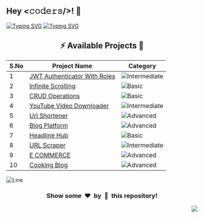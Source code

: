 <h2>Hey <𝚌𝚘𝚍𝚎𝚛𝚜/>! 👋</h2>

[![Typing SVG](https://readme-typing-svg.herokuapp.com?font=Fira+Code&size=60&pause=1000&center=true&vCenter=true&multiline=true&width=1000&height=100&lines=NODE+JS+PROJECTS)](https://git.io/typing-svg)
[![Typing SVG](https://readme-typing-svg.demolab.com?font=Comfortaa&size=65&pause=400&color=18b8d0&center=true&vCenter=true&width=2000&height=200&lines=BASIC+LEVEL+PROJECTS;INTERMEDIATE+LEVEL+PROJECTS;ADVANCED+LEVEL+PROJECTS)](https://git.io/typing-svg)


<div align="center">

## :zap: Available Projects 🎉
<!-- Rules to Add project are as follows:

1. Attach the project name as shown below or you can refer from the README file of Vanilla-JS.
[To Do List](./Basic/To-Do-List)

2. If alignment is distorted, i will manage it. You have just added you project here according to serial number. 

3. Add the category of the project using the provided links below here, according to your project.

![Basic](https://img.shields.io/badge/Basic-00FF00?style=for-the-badge) 
![Intermediate](https://img.shields.io/badge/Intermediate-FFD700?style=for-the-badge) 
![Advanced](https://img.shields.io/badge/Advanced-FF0000?style=for-the-badge) 

-->


| S.No  | Project Name | Category |
|-------|--------------|----------|
|   1   | [JWT Authenticator With Roles](./Intermediate/JWT-Authenticator-With-Roles) | ![Intermediate](https://img.shields.io/badge/Intermediate-FFD700?style=for-the-badge) |
|   2   | [Infinite Scrolling](./Basic/Infinite-Scrolling) | ![Basic](https://img.shields.io/badge/Basic-00FF00?style=for-the-badge) |
|   3   | [CRUD Operations](./Basic/Crud-Operations) | ![Basic](https://img.shields.io/badge/Basic-00FF00?style=for-the-badge) |
|   4   | [YouTube Video Downloader](./Intermediate/YouTube-Video-Downloader) | ![Intermediate](https://img.shields.io/badge/Intermediate-FFD700?style=for-the-badge) |
|   5   | [Url Shortener](./Advanced/Url-Shortener) | ![Advanced](https://img.shields.io/badge/Advanced-FF0000?style=for-the-badge) |
|   6   | [Blog Platform](./Advanced/Blog-Platform) | ![Advanced](https://img.shields.io/badge/Advanced-FF0000?style=for-the-badge) |
|   7   | [Headline Hub](./Basic/Headline-Hub) | ![Basic](https://img.shields.io/badge/Basic-00FF00?style=for-the-badge) |
|   8   | [URL Scraper](./Intermediate/Url-Scraper) | ![Intermediate](https://img.shields.io/badge/Intermediate-FFD700?style=for-the-badge) |
|   9   | [E COMMERCE](./Advanced/E-Commerce) | ![Advanced](https://img.shields.io/badge/Advanced-FF0000?style=for-the-badge) |
|   10   | [Cooking Blog](./Advanced/Cooking-Blog) | ![Advanced](https://img.shields.io/badge/Advanced-FF0000?style=for-the-badge) |

</div>


![Line](https://github.com/Avdhesh-Varshney/WebMasterLog/assets/114330097/4b78510f-a941-45f8-a9d5-80ed0705e847)

<div align="center">
	<h3>Show some &nbsp;❤️&nbsp; by &nbsp;🌟&nbsp; this repository!</h3>
</div>
<a href="#top"><img src="https://img.shields.io/badge/-Back%20to%20Top-red?style=for-the-badge" align="right"/></a>
